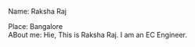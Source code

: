 Name: Raksha Raj
<br>

Place: Bangalore
<br>
ABout me:
Hie, This is Raksha Raj. I am an EC Engineer. 

